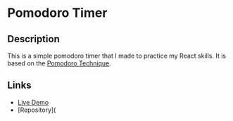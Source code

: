 # Pomodoro Timer

## Description

This is a simple pomodoro timer that I made to practice my React skills. It is based on the [Pomodoro Technique](https://en.wikipedia.org/wiki/Pomodoro_Technique).

## Links

- [Live Demo](https://pomodoro-timer-ten.vercel.app/)
- [Repository](
